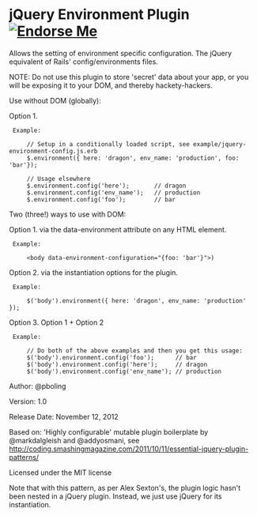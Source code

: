 jQuery Environment Plugin [![Endorse Me](http://api.coderwall.com/pboling/endorsecount.png)](http://coderwall.com/pboling)
=========================

Allows the setting of environment specific configuration.
The jQuery equivalent of Rails' config/environments files.

NOTE:  Do not use this plugin to store 'secret' data about your app, or you will be exposing it to your DOM,
       and thereby hackety-hackers.

Use without DOM (globally):

  Option 1.

     Example:

         // Setup in a conditionally loaded script, see example/jquery-environment-config.js.erb
         $.environment({ here: 'dragon', env_name: 'production', foo: 'bar'});

         // Usage elsewhere
         $.environment.config('here');       // dragon
         $.environment.config('env_name');   // production
         $.environment.config('foo');        // bar

Two (three!) ways to use with DOM:

  Option 1. via the data-environment attribute on any HTML element.

     Example:

         <body data-environment-configuration="{foo: 'bar'}">)

  Option 2. via the instantiation options for the plugin.

     Example:

         $('body').environment({ here: 'dragon', env_name: 'production' });

  Option 3. Option 1 + Option 2

     Example:

         // Do both of the above examples and then you get this usage:
         $('body').environment.config('foo');      // bar
         $('body').environment.config('here');     // dragon
         $('body').environment.config('env_name'); // production

Author: @pboling

Version: 1.0

Release Date: November 12, 2012

Based on:  'Highly configurable' mutable plugin boilerplate by @markdalgleish and @addyosmani,
           see http://coding.smashingmagazine.com/2011/10/11/essential-jquery-plugin-patterns/

Licensed under the MIT license

Note that with this pattern, as per Alex Sexton's, the plugin logic
hasn't been nested in a jQuery plugin. Instead, we just use
jQuery for its instantiation.
